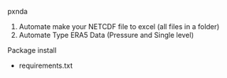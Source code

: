 pxnda
1. Automate make your NETCDF file to excel (all files in a folder)
2. Automate Type ERA5 Data (Pressure and Single level)

Package install 
- requirements.txt
